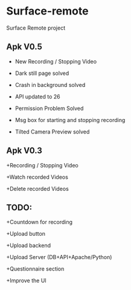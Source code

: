 # Surface-remote 
Surface Remote project

 ## Apk V0.5
 
+ New Recording / Stopping Video

+ Dark still page solved

+ Crash in background solved

+ API updated to 26

+ Permission Problem Solved

+ Msg box for starting and stopping recording

+ Tilted Camera Preview solved

 ## Apk V0.3
+Recording / Stopping Video

+Watch recorded Videos

+Delete recorded Videos

## TODO:

+Countdown for recording

+Upload button

+Upload backend 

+Upload Server (DB+API+Apache/Python)

+Questionnaire section

+Improve the UI
